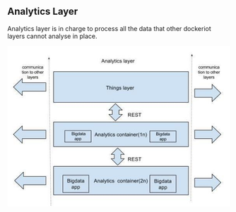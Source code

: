 ## Analytics Layer

Analytics layer is in charge to process all the 
data that other dockeriot layers cannot analyse in place. 

<img src="./Analitics layer2(1).jpg ">

